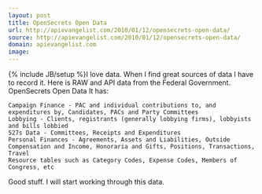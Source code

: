 ```yaml
---
layout: post
title: OpenSecrets Open Data
url: http://apievangelist.com/2010/01/12/opensecrets-open-data/
source: http://apievangelist.com/2010/01/12/opensecrets-open-data/
domain: apievangelist.com
image: 
---
```

{% include JB/setup %}I love data. When I find great sources of data I have to record it.
Here is RAW and API data from the Federal Government.
OpenSecrets Open Data
It has:

	Campaign Finance - PAC and individual contributions to, and expenditures by, Candidates, PACs and Party Committees
	Lobbying - Clients, registrants (generally lobbying firms), lobbyists and bills lobbied
	527s Data - Committees, Receipts and Expenditures
	Personal Finances - Agreements, Assets and Liabilities, Outside Compensation and Income, Honoraria and Gifts, Positions, Transactions, Travel
	Resource tables such as Category Codes, Expense Codes, Members of Congress, etc

Good stuff. I will start working through this data.
